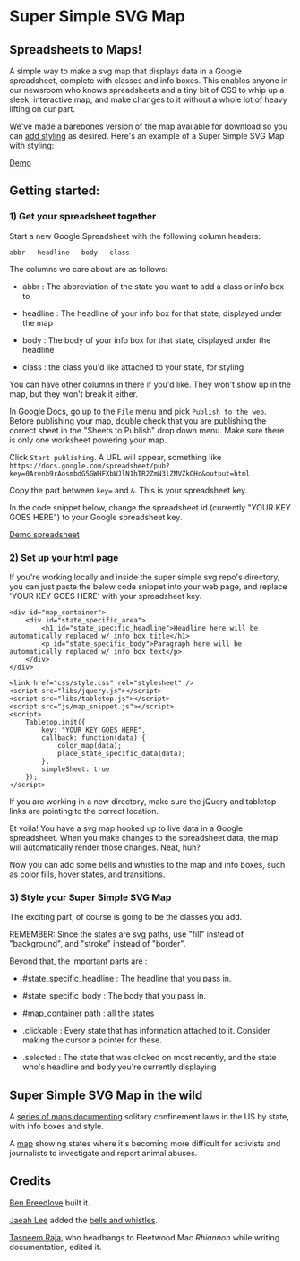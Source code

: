 # Super Simple SVG Map

## Spreadsheets to Maps!

A simple way to make a svg map that displays data in a Google spreadsheet, complete with classes and info boxes. This enables anyone in our newsroom who knows spreadsheets and a tiny bit of CSS to whip up a sleek, interactive map, and make changes to it without a whole lot of heavy lifting on our part.

We've made a barebones version of the map available for download so you can [add styling](https://github.com/motherjones/super-simple-svg-map-from-spreadsheet#3-style-your-super-simple-svg-map) as desired. Here's an example of a Super Simple SVG Map with styling:

[Demo](http://motherjones.github.com/super-simple-svg-map-from-spreadsheet/)

## Getting started: 

### 1) Get your spreadsheet together

Start a new Google Spreadsheet with the following column headers:

    abbr   headline   body   class

The columns we care about are as follows:

* abbr : The abbreviation of the state you want to add a class or info box to

* headline : The headline of your info box for that state, displayed under the map

* body : The body of your info box for that state, displayed under the headline

* class : the class you'd like attached to your state, for styling

You can have other columns in there if you'd like. They won't show up in the map, but they won't break it either.

In Google Docs, go up to the `File` menu and pick `Publish to the web`. Before publishing your map, double check that you are publishing the correct sheet in the "Sheets to Publish" drop down menu. Make sure there is only one worksheet powering your map. 

Click `Start publishing`. A URL will appear, something like `https://docs.google.com/spreadsheet/pub?key=0Arenb9rAosmbdG5GWHFXbWJlN1hTR2ZmN3lZMVZkOHc&output=html`

Copy the part between `key=` and `&`. This is your spreadsheet key.

In the code snippet below, change the spreadsheet id (currently "YOUR KEY GOES HERE") to your Google spreadsheet key.

[Demo spreadsheet](https://docs.google.com/spreadsheet/pub?key=0Arenb9rAosmbdHc4MDVLcEl6bHFhczNKSzZUem1VYWc&output=html)

### 2) Set up your html page

If you're working locally and inside the super simple svg repo's directory, you can just paste the below code snippet into your web page, and replace 'YOUR KEY GOES HERE' with your spreadsheet key.

```
<div id="map_container">
    <div id="state_specific_area">
        <h1 id="state_specific_headline">Headline here will be automatically replaced w/ info box title</h1>
        <p id="state_specific_body">Paragraph here will be automatically replaced w/ info box text</p>
    </div>
</div>

<link href="css/style.css" rel="stylesheet" />
<script src="libs/jquery.js"></script>
<script src="libs/tabletop.js"></script>	
<script src="js/map_snippet.js"></script>	
<script>
    Tabletop.init({ 
        key: "YOUR KEY GOES HERE",
        callback: function(data) {
			color_map(data);
			place_state_specific_data(data);
        },
        simpleSheet: true
    });
</script>
```

If you are working in a new directory, make sure the jQuery and tabletop links are pointing to the correct location.

Et voila! You have a svg map hooked up to live data in a Google spreadsheet. When you make changes to the spreadsheet data, the map will automatically render those changes. Neat, huh? 

Now you can add some bells and whistles to the map and info boxes, such as color fills, hover states, and transitions.

### 3) Style your Super Simple SVG Map

The exciting part, of course is going to be the classes you add. 

REMEMBER: Since the states are svg paths, use "fill" instead of "background", and "stroke" instead of "border".

Beyond that, the important parts are :

* \#state_specific_headline : The headline that you pass in.

* \#state_specific_body : The body that you pass in.

* \#map_container path : all the states

* .clickable : Every state that has information attached to it.  Consider making the cursor a pointer for these.

* .selected : The state that was clicked on most recently, and the state who's headline and body you're currently displaying


## Super Simple SVG Map in the wild

A [series of maps documenting](http://www.motherjones.com/politics/2012/10/map-solitary-confinement-states) solitary confinement laws in the US by state, with info boxes and style.

A [map](http://www.motherjones.com/blue-marble/2013/06/ag-gag-laws-map) showing states where it's becoming more difficult for activists and journalists to investigate and report animal abuses.


## Credits

[Ben Breedlove](http://twitter.com/bdbreedlove) built it.

[Jaeah Lee](http://twitter.com/jaeahjlee) added the [bells and whistles](https://github.com/motherjones/super-simple-svg-map-from-spreadsheet#3-style-your-super-simple-svg-map).

[Tasneem Raja](http://twitter.com/tasneemraja), who headbangs to Fleetwood Mac _Rhiannon_ while writing documentation, edited it.
